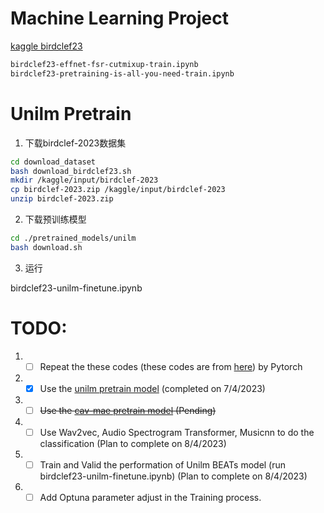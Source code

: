 # Machine Learning Project

[kaggle birdclef23](https://www.kaggle.com/competitions/birdclef-2023)

```bash
birdclef23-effnet-fsr-cutmixup-train.ipynb
birdclef23-pretraining-is-all-you-need-train.ipynb
```



# Unilm Pretrain

1. 下载birdclef-2023数据集

```bash
cd download_dataset
bash download_birdclef23.sh
mkdir /kaggle/input/birdclef-2023
cp birdclef-2023.zip /kaggle/input/birdclef-2023
unzip birdclef-2023.zip
```

2. 下载预训练模型

```bash
cd ./pretrained_models/unilm
bash download.sh
```

3. 运行

birdclef23-unilm-finetune.ipynb


# TODO:
1. - [ ] Repeat the these codes (these codes are from [here](https://www.kaggle.com/code/awsaf49/birdclef23-pretraining-is-all-you-need-train/notebook#Data-Augmentation-%F0%9F%8C%88)) by Pytorch 
2. - [x] Use the [unilm pretrain model](https://github.com/microsoft/unilm/tree/master/beats)   (completed on 7/4/2023)
3. - [ ] ~~Use the [cav-mae pretrain model](https://github.com/yuangongnd/cav-mae) (Pending)~~
4. - [ ] Use Wav2vec, Audio Spectrogram Transformer, Musicnn to do the classification  (Plan to complete on 8/4/2023)
5. - [ ] Train and Valid the performation of Unilm BEATs model (run birdclef23-unilm-finetune.ipynb) (Plan to complete on 8/4/2023)
6. - [ ] Add Optuna parameter adjust in the Training process.